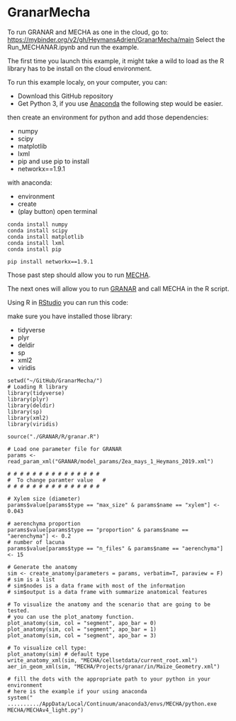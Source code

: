 # GranarMecha

To run GRANAR and MECHA as one in the cloud, go to: https://mybinder.org/v2/gh/HeymansAdrien/GranarMecha/main
Select the Run_MECHANAR.ipynb and run the example.

The first time you launch this example, it might take a wild to load as the R library has to be install on the cloud environment.

To run this example localy, on your computer, you can:
- Download this GitHub repository
- Get Python 3, if you use [Anaconda](https://www.anaconda.com/products/individual) the following step would be easier.

then create an environment for python and add those dependencies:
  - numpy
  - scipy
  - matplotlib
  - lxml
  - pip
  and use pip to install
  - networkx==1.9.1
  
with anaconda:
- environment
- create
- (play button)  open terminal
```
conda install numpy
conda install scipy
conda install matplotlib
conda install lxml
conda install pip

pip install networkx==1.9.1
```

Those past step should allow you to run [MECHA](https://mecharoot.github.io/).

The next ones will allow you to run [GRANAR](https://granar.github.io/) and call MECHA in the R script.

Using R in [RStudio](https://rstudio.com/products/rstudio/) you can run this code:

make sure you have installed those library:
- tidyverse
- plyr
- deldir
- sp
- xml2
- viridis

```{r}
setwd("~/GitHub/GranarMecha/")
# Loading R library
library(tidyverse)
library(plyr)
library(deldir)
library(sp)
library(xml2)
library(viridis)

source("./GRANAR/R/granar.R")

# Load one parameter file for GRANAR
params <- read_param_xml("GRANAR/model_params/Zea_mays_1_Heymans_2019.xml")

# # # # # # # # # # # # # # #
#  To change paramter value   #
# # # # # # # # # # # # # # #

# Xylem size (diameter)
params$value[params$type == "max_size" & params$name == "xylem"] <- 0.043

# aerenchyma proportion
params$value[params$type == "proportion" & params$name == "aerenchyma"] <- 0.2
# number of lacuna
params$value[params$type == "n_files" & params$name == "aerenchyma"] <- 15

# Generate the anatomy
sim <- create_anatomy(parameters = params, verbatim=T, paraview = F)
# sim is a list
# sim$nodes is a data frame with most of the information
# sim$output is a data frame with summarize anatomical features

# To visualize the anatomy and the scenario that are going to be tested.
# you can use the plot_anatomy function.
plot_anatomy(sim, col = "segment", apo_bar = 0)
plot_anatomy(sim, col = "segment", apo_bar = 1)
plot_anatomy(sim, col = "segment", apo_bar = 3)

# To visualize cell type:
plot_anatomy(sim) # default type
write_anatomy_xml(sim, "MECHA/cellsetdata/current_root.xml")
aer_in_geom_xml(sim, "MECHA/Projects/granar/in/Maize_Geometry.xml")

# fill the dots with the appropriate path to your python in your environment
# here is the example if your using anaconda
system(" ........../AppData/Local/Continuum/anaconda3/envs/MECHA/python.exe MECHA/MECHAv4_light.py")

```







